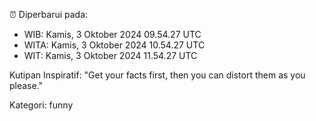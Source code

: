 ⏰ Diperbarui pada:
- WIB: Kamis, 3 Oktober 2024 09.54.27 UTC
- WITA: Kamis, 3 Oktober 2024 10.54.27 UTC
- WIT: Kamis, 3 Oktober 2024 11.54.27 UTC

Kutipan Inspiratif:
"Get your facts first, then you can distort them as you please."


Kategori: funny

